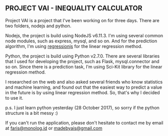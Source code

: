 PROJECT VAI - INEQUALITY CALCULATOR
-----------------------------------

Project VAI is a project that I've been working on for three days. There are two folders, nodejs and python.

Nodejs, the project is build using NodeJS v6.11.3. I'm using several common node modules, such as express, mysql, and so on. And for the prediction algorithm, I'm using [regressionjs](https://www.npmjs.com/package/regression) for the linear regression method.

Python, the project is build using Python v2.7.0. There are several libraries that I used for developing the project, such as Flask, mysql.connector and so on. Since there is a prediction task, I'm using Sci-Kit library for the linear regression method.

I researched on the web and also asked several friends who know statistics and machine learning, and found out that the easiest way to predict a value in the future is by using linear regression method. So, that's why I decided to use it.

p.s. I just learn python yesterday (28 October 2017), so sorry if the python structure is a bit messy :)

If you can't run the application, please don't hesitate to contact me by email at faris@monolog.id or madebyais@gmail.com

